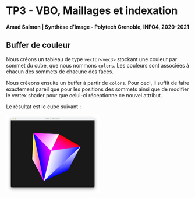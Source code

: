 # TP3 - VBO, Maillages et indexation

**Amad Salmon | Synthèse d’Image - Polytech Grenoble, INFO4, 2020-2021**

## Buffer de couleur

Nous créons un tableau de type ```vector<vec3>``` stockant une couleur par sommet du cube,  que  nous  nommons  ```colors```.  Les couleurs sont associées à chacun des sommets de chacune des faces.

Nous créeons ensuite un buffer à partir de ```colors```. Pour ceci, il suffit de faire exactement pareil que pour les positions des sommets ainsi que de modifier le vertex shader pour que celui-ci réceptionne ce nouvel attribut. 

Le résultat est le cube suivant :

<img src="README.assets/cube_custom_colors.png" alt="cube_custom_colors" style="zoom:25%;" />